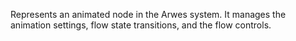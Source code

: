 Represents an animated node in the Arwes system. It manages the animation
settings, flow state transitions, and the flow controls.
